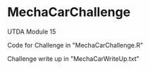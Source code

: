 # MechaCarChallenge

UTDA Module 15

Code for Challenge in "MechaCarChallenge.R"

Challenge write up in "MechaCarWriteUp.txt"
